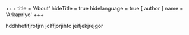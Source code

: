 +++
title = 'About'
hideTitle = true
hidelanguage = true
[ author ]
    name = 'Arkapriyo'
+++

hddhhefifjrofjrn jclffjorjihfc jeifjekjrejgor